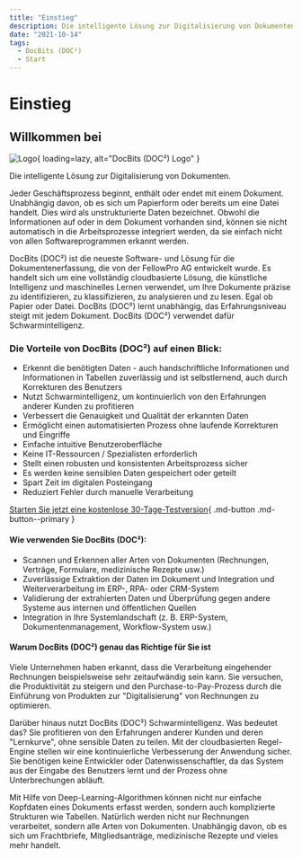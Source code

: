 ```yaml
---
title: "Einstieg"
description: Die intelligente Lösung zur Digitalisierung von Dokumenten. Jeder Geschäftsprozess beginnt, enthält oder endet mit einem Dokument. Die Vorteile von DocBits (DOC²) auf einen Blick.
date: "2021-10-14"
tags:
  - DocBits (DOC²)
  - Start
---
```


# Einstieg

## Willkommen bei

![Logo](/_images/docbits/LOGO_DocBits-01.png){ loading=lazy, alt="DocBits (DOC²) Logo" } 

Die intelligente Lösung zur Digitalisierung von Dokumenten.

Jeder Geschäftsprozess beginnt, enthält oder endet mit einem Dokument. Unabhängig davon, ob es sich um Papierform oder bereits um eine Datei handelt. Dies wird als unstrukturierte Daten bezeichnet. Obwohl die Informationen auf oder in dem Dokument vorhanden sind, können sie nicht automatisch in die Arbeitsprozesse integriert werden, da sie einfach nicht von allen Softwareprogrammen erkannt werden.

DocBits (DOC²) ist die neueste Software- und Lösung für die Dokumentenerfassung, die von der FellowPro AG entwickelt wurde. Es handelt sich um eine vollständig cloudbasierte Lösung, die künstliche Intelligenz und maschinelles Lernen verwendet, um Ihre Dokumente präzise zu identifizieren, zu klassifizieren, zu analysieren und zu lesen. Egal ob Papier oder Datei. DocBits (DOC²) lernt unabhängig, das Erfahrungsniveau steigt mit jedem Dokument. DocBits (DOC²) verwendet dafür Schwarmintelligenz.

### **Die Vorteile von DocBits (DOC²) auf einen Blick:**

* Erkennt die benötigten Daten - auch handschriftliche Informationen und Informationen in Tabellen zuverlässig und ist selbstlernend, auch durch Korrekturen des Benutzers
* Nutzt Schwarmintelligenz, um kontinuierlich von den Erfahrungen anderer Kunden zu profitieren
* Verbessert die Genauigkeit und Qualität der erkannten Daten
* Ermöglicht einen automatisierten Prozess ohne laufende Korrekturen und Eingriffe
* Einfache intuitive Benutzeroberfläche
* Keine IT-Ressourcen / Spezialisten erforderlich
* Stellt einen robusten und konsistenten Arbeitsprozess sicher
* Es werden keine sensiblen Daten gespeichert oder geteilt
* Spart Zeit im digitalen Posteingang
* Reduziert Fehler durch manuelle Verarbeitung

[Starten Sie jetzt eine kostenlose 30-Tage-Testversion](https://polydocs.io/free-trail/){ .md-button .md-button--primary }

#### **Wie verwenden Sie DocBits (DOC²):**

* Scannen und Erkennen aller Arten von Dokumenten (Rechnungen, Verträge, Formulare, medizinische Rezepte usw.)
* Zuverlässige Extraktion der Daten im Dokument und Integration und Weiterverarbeitung im ERP-, RPA- oder CRM-System
* Validierung der extrahierten Daten und Überprüfung gegen andere Systeme aus internen und öffentlichen Quellen
* Integration in Ihre Systemlandschaft (z. B. ERP-System, Dokumentenmanagement, Workflow-System usw.)

#### Warum DocBits (DOC²) genau das Richtige für Sie ist

Viele Unternehmen haben erkannt, dass die Verarbeitung eingehender Rechnungen beispielsweise sehr zeitaufwändig sein kann. Sie versuchen, die Produktivität zu steigern und den Purchase-to-Pay-Prozess durch die Einführung von Produkten zur "Digitalisierung" von Rechnungen zu optimieren.

Darüber hinaus nutzt DocBits (DOC²) Schwarmintelligenz. Was bedeutet das? Sie profitieren von den Erfahrungen anderer Kunden und deren "Lernkurve", ohne sensible Daten zu teilen. Mit der cloudbasierten Regel-Engine stellen wir eine kontinuierliche Verbesserung der Anwendung sicher. Sie benötigen keine Entwickler oder Datenwissenschaftler, da das System aus der Eingabe des Benutzers lernt und der Prozess ohne Unterbrechungen abläuft.

Mit Hilfe von Deep-Learning-Algorithmen können nicht nur einfache Kopfdaten eines Dokuments erfasst werden, sondern auch komplizierte Strukturen wie Tabellen. Natürlich werden nicht nur Rechnungen verarbeitet, sondern alle Arten von Dokumenten. Unabhängig davon, ob es sich um Frachtbriefe, Mitgliedsanträge, medizinische Rezepte und vieles mehr handelt.